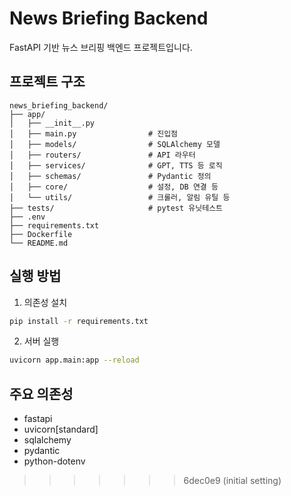 # News Briefing Backend

FastAPI 기반 뉴스 브리핑 백엔드 프로젝트입니다.

## 프로젝트 구조

```
news_briefing_backend/
├── app/
│   ├── __init__.py
│   ├── main.py                # 진입점
│   ├── models/                # SQLAlchemy 모델
│   ├── routers/               # API 라우터
│   ├── services/              # GPT, TTS 등 로직
│   ├── schemas/               # Pydantic 정의
│   ├── core/                  # 설정, DB 연결 등
│   └── utils/                 # 크롤러, 알림 유틸 등
├── tests/                     # pytest 유닛테스트
├── .env
├── requirements.txt
├── Dockerfile
└── README.md
```

## 실행 방법

1. 의존성 설치

```bash
pip install -r requirements.txt
```

2. 서버 실행

```bash
uvicorn app.main:app --reload
```

## 주요 의존성
- fastapi
- uvicorn[standard]
- sqlalchemy
- pydantic
- python-dotenv 
>>>>>>> 6dec0e9 (initial setting)

